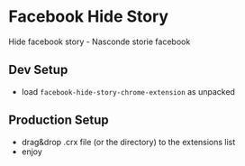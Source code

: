 # Facebook Hide Story

Hide facebook story - Nasconde storie facebook

## Dev Setup

+ load ```facebook-hide-story-chrome-extension``` as unpacked

## Production Setup

+ drag&drop .crx file (or the directory) to the extensions list
+ enjoy
